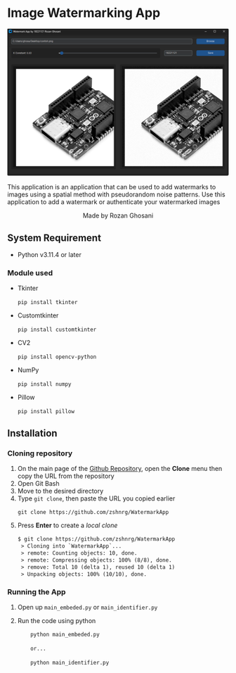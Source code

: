 # Image Watermarking App

![Header](data/doc/header.png "Header")

This application is an application that can be used to add watermarks to images using a spatial method with pseudorandom noise patterns. Use this application to add a watermark or authenticate your watermarked images

<center>
Made by Rozan Ghosani
</center>

## System Requirement

- Python v3.11.4 or later

### Module used

- Tkinter 
    
    ```pip install tkinter```
- Customtkinter 
    
    ```pip install customtkinter```
- CV2 
    
    ```pip install opencv-python```
- NumPy 

    ```pip install numpy```
- Pillow 

    ```pip install pillow```

## Installation

### Cloning repository

1. On the main page of the [Github Repository](https://github.com/zshnrg/WatermarkApp), open the **Clone** menu then copy the URL from the repository
2. Open Git Bash
3. Move to the desired directory
4. Type `git clone`, then paste the URL you copied earlier
    ```
    git clone https://github.com/zshnrg/WatermarkApp
5. Press **Enter** to create a *local clone*
   ```
   $ git clone https://github.com/zshnrg/WatermarkApp
    > Cloning into `WatermarkApp`...
    > remote: Counting objects: 10, done.
    > remote: Compressing objects: 100% (8/8), done.
    > remove: Total 10 (delta 1), reused 10 (delta 1)
    > Unpacking objects: 100% (10/10), done.
   ``` 

### Running the App
1. Open up `main_embeded.py` or `main_identifier.py`
2. Run the code using python

    ```
        python main_embeded.py

        or...

        python main_identifier.py
    ```